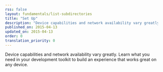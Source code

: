 ```yaml
---
rss: false
layout: fundamentals/list-subdirectories
title: "Set Up"
description: "Device capabilities and network availability vary greatly. Learn what you need in your development toolkit to build an experience that works great on any device."
published_on: 2015-04-13
updated_on: 2015-04-13
order: 0
translation_priority: 0
---
```


<p class="intro">
  Device capabilities and network availability vary greatly. Learn what you need in your development toolkit to build an experience that works great on any device.
</p>

